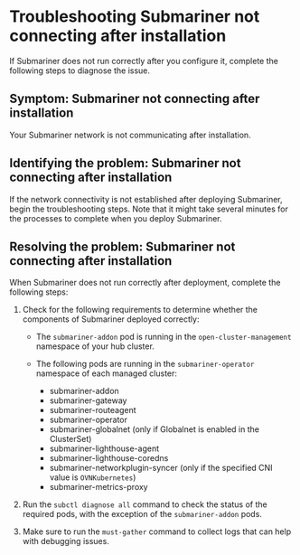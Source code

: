 # Troubleshooting Submariner not connecting after installation

If Submariner does not run correctly after you configure it, complete the following steps to diagnose the issue.

## Symptom: Submariner not connecting after installation

Your Submariner network is not communicating after installation.

## Identifying the problem: Submariner not connecting after installation

If the network connectivity is not established after deploying Submariner, begin the troubleshooting steps. Note that it might take several minutes for the processes to complete when you deploy Submariner.

## Resolving the problem: Submariner not connecting after installation

When Submariner does not run correctly after deployment, complete the following steps:

1. Check for the following requirements to determine whether the components of Submariner deployed correctly:

   * The `submariner-addon` pod is running in the `open-cluster-management` namespace of your hub cluster. 
   * The following pods are running in the `submariner-operator` namespace of each managed cluster:

     * submariner-addon
     * submariner-gateway
     * submariner-routeagent
     * submariner-operator
     * submariner-globalnet (only if Globalnet is enabled in the ClusterSet)
     * submariner-lighthouse-agent
     * submariner-lighthouse-coredns
     * submariner-networkplugin-syncer (only if the specified CNI value is `OVNKubernetes`)
     * submariner-metrics-proxy
2. Run the `subctl diagnose all` command to check the status of the required pods, with the exception of the `submariner-addon` pods. 
3. Make sure to run the `must-gather` command to collect logs that can help with debugging issues.
